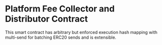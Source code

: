 # Platform Fee Collector and Distributor Contract

This smart contract has arbitrary but enforced execution hash mapping with multi-send for batching ERC20 sends and is extensible.

